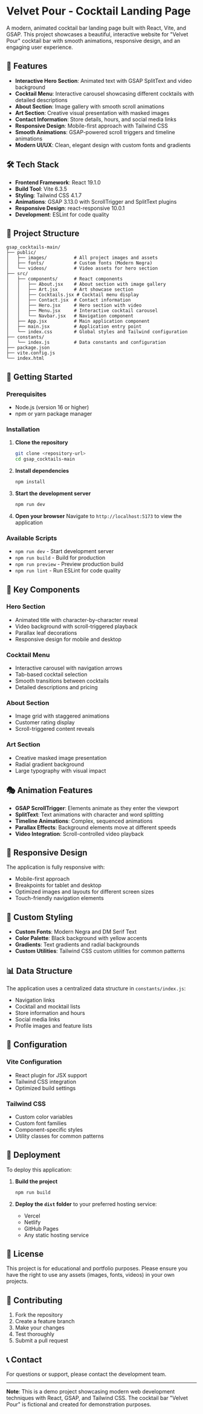# Velvet Pour - Cocktail Landing Page

A modern, animated cocktail bar landing page built with React, Vite, and GSAP. This project showcases a beautiful, interactive website for "Velvet Pour" cocktail bar with smooth animations, responsive design, and an engaging user experience.

## 🍹 Features

-   **Interactive Hero Section**: Animated text with GSAP SplitText and video background
-   **Cocktail Menu**: Interactive carousel showcasing different cocktails with detailed descriptions
-   **About Section**: Image gallery with smooth scroll animations
-   **Art Section**: Creative visual presentation with masked images
-   **Contact Information**: Store details, hours, and social media links
-   **Responsive Design**: Mobile-first approach with Tailwind CSS
-   **Smooth Animations**: GSAP-powered scroll triggers and timeline animations
-   **Modern UI/UX**: Clean, elegant design with custom fonts and gradients

## 🛠️ Tech Stack

-   **Frontend Framework**: React 19.1.0
-   **Build Tool**: Vite 6.3.5
-   **Styling**: Tailwind CSS 4.1.7
-   **Animations**: GSAP 3.13.0 with ScrollTrigger and SplitText plugins
-   **Responsive Design**: react-responsive 10.0.1
-   **Development**: ESLint for code quality

## 📁 Project Structure

```
gsap_cocktails-main/
├── public/
│   ├── images/          # All project images and assets
│   ├── fonts/           # Custom fonts (Modern Negra)
│   └── videos/          # Video assets for hero section
├── src/
│   ├── components/      # React components
│   │   ├── About.jsx    # About section with image gallery
│   │   ├── Art.jsx      # Art showcase section
│   │   ├── Cocktails.jsx # Cocktail menu display
│   │   ├── Contact.jsx  # Contact information
│   │   ├── Hero.jsx     # Hero section with video
│   │   ├── Menu.jsx     # Interactive cocktail carousel
│   │   └── Navbar.jsx   # Navigation component
│   ├── App.jsx          # Main application component
│   ├── main.jsx         # Application entry point
│   └── index.css        # Global styles and Tailwind configuration
├── constants/
│   └── index.js         # Data constants and configuration
├── package.json
├── vite.config.js
└── index.html
```

## 🚀 Getting Started

### Prerequisites

-   Node.js (version 16 or higher)
-   npm or yarn package manager

### Installation

1. **Clone the repository**

    ```bash
    git clone <repository-url>
    cd gsap_cocktails-main
    ```

2. **Install dependencies**

    ```bash
    npm install
    ```

3. **Start the development server**

    ```bash
    npm run dev
    ```

4. **Open your browser**
   Navigate to `http://localhost:5173` to view the application

### Available Scripts

-   `npm run dev` - Start development server
-   `npm run build` - Build for production
-   `npm run preview` - Preview production build
-   `npm run lint` - Run ESLint for code quality

## 🎨 Key Components

### Hero Section

-   Animated title with character-by-character reveal
-   Video background with scroll-triggered playback
-   Parallax leaf decorations
-   Responsive design for mobile and desktop

### Cocktail Menu

-   Interactive carousel with navigation arrows
-   Tab-based cocktail selection
-   Smooth transitions between cocktails
-   Detailed descriptions and pricing

### About Section

-   Image grid with staggered animations
-   Customer rating display
-   Scroll-triggered content reveals

### Art Section

-   Creative masked image presentation
-   Radial gradient background
-   Large typography with visual impact

## 🎭 Animation Features

-   **GSAP ScrollTrigger**: Elements animate as they enter the viewport
-   **SplitText**: Text animations with character and word splitting
-   **Timeline Animations**: Complex, sequenced animations
-   **Parallax Effects**: Background elements move at different speeds
-   **Video Integration**: Scroll-controlled video playback

## 📱 Responsive Design

The application is fully responsive with:

-   Mobile-first approach
-   Breakpoints for tablet and desktop
-   Optimized images and layouts for different screen sizes
-   Touch-friendly navigation elements

## 🎨 Custom Styling

-   **Custom Fonts**: Modern Negra and DM Serif Text
-   **Color Palette**: Black background with yellow accents
-   **Gradients**: Text gradients and radial backgrounds
-   **Custom Utilities**: Tailwind CSS custom utilities for common patterns

## 📊 Data Structure

The application uses a centralized data structure in `constants/index.js`:

-   Navigation links
-   Cocktail and mocktail lists
-   Store information and hours
-   Social media links
-   Profile images and feature lists

## 🔧 Configuration

### Vite Configuration

-   React plugin for JSX support
-   Tailwind CSS integration
-   Optimized build settings

### Tailwind CSS

-   Custom color variables
-   Custom font families
-   Component-specific styles
-   Utility classes for common patterns

## 🚀 Deployment

To deploy this application:

1. **Build the project**

    ```bash
    npm run build
    ```

2. **Deploy the `dist` folder** to your preferred hosting service:
    - Vercel
    - Netlify
    - GitHub Pages
    - Any static hosting service

## 📝 License

This project is for educational and portfolio purposes. Please ensure you have the right to use any assets (images, fonts, videos) in your own projects.

## 🤝 Contributing

1. Fork the repository
2. Create a feature branch
3. Make your changes
4. Test thoroughly
5. Submit a pull request

## 📞 Contact

For questions or support, please contact the development team.

---

**Note**: This is a demo project showcasing modern web development techniques with React, GSAP, and Tailwind CSS. The cocktail bar "Velvet Pour" is fictional and created for demonstration purposes.
